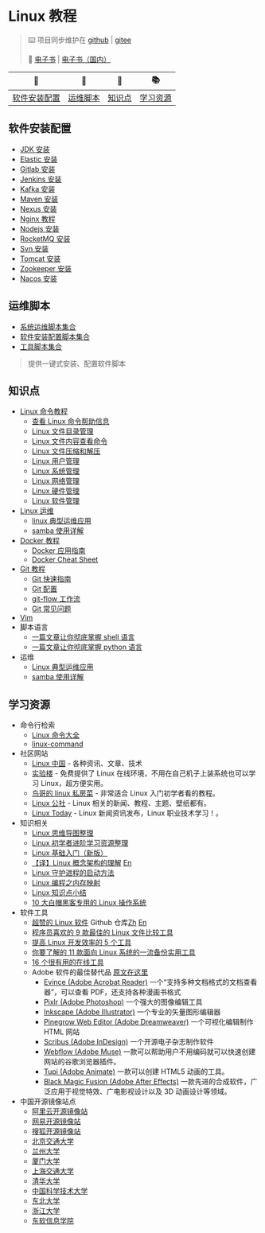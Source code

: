 # Linux 教程

> :keyboard: 项目同步维护在 [github](https://github.com/dunwu/linux-tutorial) | [gitee](https://gitee.com/turnon/linux-tutorial)
>
> :book: [电子书](https://dunwu.github.io/linux-tutorial/) | [电子书（国内）](http://turnon.gitee.io/linux-tutorial/)

|           :wrench:            |        :shell:        |      :memo:       |        :books:        |
| :---------------------------: | :-------------------: | :---------------: | :-------------------: |
| [软件安装配置](#软件安装配置) | [运维脚本](#运维脚本) | [知识点](#知识点) | [学习资源](#学习资源) |

## 软件安装配置

- [JDK 安装](docs/linux/soft/jdk-install.md)
- [Elastic 安装](docs/linux/soft/elastic)
- [Gitlab 安装](docs/linux/soft/kafka-install.md)
- [Jenkins 安装](docs/linux/soft/jenkins.md)
- [Kafka 安装](docs/linux/soft/kafka-install.md)
- [Maven 安装](docs/linux/soft/maven-install.md)
- [Nexus 安装](docs/linux/soft/nexus-install.md)
- [Nginx 教程](https://github.com/dunwu/nginx-tutorial)
- [Nodejs 安装](docs/linux/soft/nodejs-install.md)
- [RocketMQ 安装](docs/linux/soft/rocketmq-install.md)
- [Svn 安装](docs/linux/soft/svn-install.md)
- [Tomcat 安装](docs/linux/soft/tomcat-install.md)
- [Zookeeper 安装](docs/linux/soft/zookeeper-install.md)
- [Nacos 安装](docs/linux/soft/nacos-install.md)

## 运维脚本

- [系统运维脚本集合](https://github.com/dunwu/linux-tutorial/tree/master/codes/linux/sys)
- [软件安装配置脚本集合](https://github.com/dunwu/linux-tutorial/tree/master/codes/linux/soft)
- [工具脚本集合](https://github.com/dunwu/linux-tutorial/tree/master/codes/linux/soft)

> 提供一键式安装、配置软件脚本

## 知识点

- [Linux 命令教程](docs/linux/cli/README.md)
  - [查看 Linux 命令帮助信息](docs/linux/cli/查看Linux命令帮助信息.md)
  - [Linux 文件目录管理](docs/linux/cli/Linux文件目录管理.md)
  - [Linux 文件内容查看命令](docs/linux/cli/Linux文件内容查看编辑.md)
  - [Linux 文件压缩和解压](docs/linux/cli/Linux文件压缩和解压.md)
  - [Linux 用户管理](docs/linux/cli/Linux用户管理.md)
  - [Linux 系统管理](docs/linux/cli/Linux系统管理.md)
  - [Linux 网络管理](docs/linux/cli/Linux网络管理.md)
  - [Linux 硬件管理](docs/linux/cli/Linux硬件管理.md)
  - [Linux 软件管理](docs/linux/cli/Linux硬件管理.md)
- [Linux 运维](docs/linux/ops/README.md)
  - [linux 典型运维应用](docs/linux/ops/linux典型运维应用.md)
  - [samba 使用详解](docs/linux/ops/samba使用详解.md)
- [Docker 教程](docs/docker)
  - [Docker 应用指南](docs/docker/docker.md)
  - [Docker Cheat Sheet](docs/docker/docker-cheat-sheet.md)
- [Git 教程](docs/git/README.md)
  - [Git 快速指南](docs/git/git-quickstart.md)
  - [Git 配置](docs/git/git-configuration.md)
  - [git-flow 工作流](docs/git/git-flow.md)
  - [Git 常见问题](docs/git/git-faq.md)
- [Vim](docs/linux/tool/vim.md)
- 脚本语言
  - [一篇文章让你彻底掌握 shell 语言](docs/lang/shell.md)
  - [一篇文章让你彻底掌握 python 语言](docs/lang/python.md)
- 运维
  - [Linux 典型运维应用](docs/linux/ops/linux典型运维应用.md)
  - [samba 使用详解](docs/linux/ops/samba使用详解.md)

## 学习资源

- 命令行检索
  - [Linux 命令大全](http://man.linuxde.net/)
  - [linux-command](https://jaywcjlove.gitee.io/linux-command/)
- 社区网站
  - [Linux 中国](https://linux.cn/) - 各种资讯、文章、技术
  - [实验楼](https://www.shiyanlou.com/) - 免费提供了 Linux 在线环境，不用在自己机子上装系统也可以学习 Linux，超方便实用。
  - [鸟哥的 linux 私房菜](http://linux.vbird.org/) - 非常适合 Linux 入门初学者看的教程。
  - [Linux 公社](http://www.linuxidc.com/) - Linux 相关的新闻、教程、主题、壁纸都有。
  - [Linux Today](http://www.linuxde.net) - Linux 新闻资讯发布，Linux 职业技术学习！。
- 知识相关
  - [Linux 思维导图整理](http://www.jianshu.com/p/59f759207862)
  - [Linux 初学者进阶学习资源整理](http://www.jianshu.com/p/fe2a790b41eb)
  - [Linux 基础入门（新版）](https://www.shiyanlou.com/courses/1)
  - [【译】Linux 概念架构的理解](http://www.jianshu.com/p/c5ae8f061cfe) [En](http://oss.org.cn/ossdocs/linux/kernel/a1/index.html)
  - [Linux 守护进程的启动方法](http://www.ruanyifeng.com/blog/2016/02/linux-daemon.html)
  - [Linux 编程之内存映射](https://www.shiyanlou.com/questions/2992)
  - [Linux 知识点小结](https://blog.huachao.me/2016/1/Linux%E7%9F%A5%E8%AF%86%E7%82%B9%E5%B0%8F%E7%BB%93/)
  - [10 大白帽黑客专用的 Linux 操作系统](https://linux.cn/article-6971-1.html)
- 软件工具
  - [超赞的 Linux 软件](https://www.gitbook.com/book/alim0x/awesome-linux-software-zh_cn/details) Github 仓库[Zh](https://github.com/alim0x/Awesome-Linux-Software-zh_CN) [En](https://github.com/VoLuong/Awesome-Linux-Software)
  - [程序员喜欢的 9 款最佳的 Linux 文件比较工具](http://os.51cto.com/art/201607/513796.htm)
  - [提高 Linux 开发效率的 5 个工具](http://www.codeceo.com/article/5-linux-productivity-tools.html)
  - [你要了解的 11 款面向 Linux 系统的一流备份实用工具](http://os.51cto.com/art/201603/508027.htm)
  - [16 个很有用的在线工具](http://www.simlinux.com/archives/264.html)
  - Adobe 软件的最佳替代品 [原文在这里](https://linux.cn/article-8928-1.html)
    - [Evince (Adobe Acrobat Reader)](https://wiki.gnome.org/Apps/Evince) 一个“支持多种文档格式的文档查看器”，可以查看 PDF，还支持各种漫画书格式
    - [Pixlr (Adobe Photoshop)](https://pixlr.com/) 一个强大的图像编辑工具
    - [Inkscape (Adobe Illustrator)](https://inkscape.org/zh/) 一个专业的矢量图形编辑器
    - [Pinegrow Web Editor (Adobe Dreamweaver)](https://pinegrow.com/) 一个可视化编辑制作 HTML 网站
    - [Scribus (Adobe InDesign)](https://www.scribus.net/) 一个开源电子杂志制作软件
    - [Webflow (Adobe Muse)](https://webflow.com/) 一款可以帮助用户不用编码就可以快速创建网站的谷歌浏览器插件。
    - [Tupi (Adobe Animate)](http://www.maefloresta.com/portal/) 一款可以创建 HTML5 动画的工具。
    - [Black Magic Fusion (Adobe After Effects)](https://www.blackmagicdesign.com) 一款先进的合成软件，广泛应用于视觉特效、广电影视设计以及 3D 动画设计等领域。
- 中国开源镜像站点
  - [阿里云开源镜像站](http://mirrors.aliyun.com/)
  - [网易开源镜像站](http://mirrors.163.com/)
  - [搜狐开源镜像站](http://mirrors.sohu.com/)
  - [北京交通大学](http://mirror.bjtu.edu.cn/)
  - [兰州大学](http://mirror.lzu.edu.cn/)
  - [厦门大学](http://mirrors.xmu.edu.cn/)
  - [上海交通大学](http://ftp.sjtu.edu.cn/)
  - [清华大学](http://mirrors.tuna.tsinghua.edu.cn/)
  - [中国科学技术大学](http://mirrors.ustc.edu.cn/)
  - [东北大学](http://mirror.neu.edu.cn/)
  - [浙江大学](http://mirrors.zju.edu.cn/)
  - [东软信息学院](http://mirrors.neusoft.edu.cn/)

